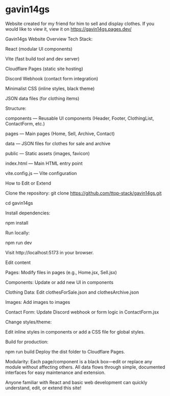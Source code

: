 # gavin14gs

Website created for my friend for him to sell and display clothes. If you would like to view it, view it on https://gavin14gs.pages.dev/

Gavin14gs Website Overview
Tech Stack:

React (modular UI components)

Vite (fast build tool and dev server)

Cloudflare Pages (static site hosting)

Discord Webhook (contact form integration)

Minimalist CSS (inline styles, black theme)

JSON data files (for clothing items)

Structure:

components — Reusable UI components (Header, Footer, ClothingList, ContactForm, etc.)

pages — Main pages (Home, Sell, Archive, Contact)

data — JSON files for clothes for sale and archive

public — Static assets (images, favicon)

index.html — Main HTML entry point

vite.config.js — Vite configuration

How to Edit or Extend

Clone the repository:
git clone https://github.com/ttop-stack/gavin14gs.git

cd gavin14gs


Install dependencies:

npm install

Run locally:

npm run dev

Visit http://localhost:5173 in your browser.

Edit content

Pages: Modify files in pages (e.g., Home.jsx, Sell.jsx)

Components: Update or add new UI in components

Clothing Data: Edit clothesForSale.json and clothesArchive.json

Images: Add images to images

Contact Form: Update Discord webhook or form logic in ContactForm.jsx

Change styles/theme:

Edit inline styles in components or add a CSS file for global styles.

Build for production:

npm run build
Deploy the dist folder to Cloudflare Pages.

Modularity:
Each page/component is a black box—edit or replace any module without affecting others.
All data flows through simple, documented interfaces for easy maintenance and extension.

Anyone familiar with React and basic web development can quickly understand, edit, or extend this site!
